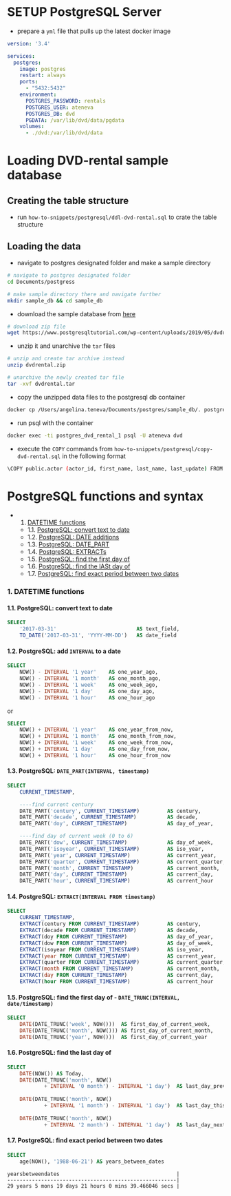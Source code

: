 
# SETUP PostgreSQL Server

* prepare a `yml` file that pulls up the latest docker image

```yml
version: '3.4'

services:
  postgres:
    image: postgres
    restart: always
    ports: 
      - "5432:5432"
    environment:
      POSTGRES_PASSWORD: rentals
      POSTGRES_USER: ateneva
      POSTGRES_DB: dvd
      PGDATA: /var/lib/dvd/data/pgdata
    volumes: 
      - ./dvd:/var/lib/dvd/data
```

# Loading DVD-rental sample database

## Creating the table structure

* run `how-to-snippets/postgresql/ddl-dvd-rental.sql`  to crate the table structure

## Loading the data

* navigate to postgres designated folder and make a sample directory

```bash
# navigate to postgres designated folder
cd Documents/postgress

# make sample directory there and navigate further 
mkdir sample_db && cd sample_db
```

* download the sample database from [here](https://www.postgresqltutorial.com/wp-content/uploads/2019/05/dvdrental.zip) 

```bash
# download zip file 
wget https://www.postgresqltutorial.com/wp-content/uploads/2019/05/dvdrental.zip
```

* unzip it and unarchive the `tar` files

```bash
# unzip and create tar archive instead
unzip dvdrental.zip

# unarchive the newly created tar file
tar -xvf dvdrental.tar
```

* copy the unzipped data files to the postgresql db container

```bash
docker cp /Users/angelina.teneva/Documents/postgres/sample_db/. postgres_dvd_rental_1/:/home/
```

* run psql with the container

```bash
docker exec -ti postgres_dvd_rental_1 psql -U ateneva dvd
```

* execute the `COPY` commands from `how-to-snippets/postgresql/copy-dvd-rental.sql` in the following format

```bash
\COPY public.actor (actor_id, first_name, last_name, last_update) FROM 'home/3057.dat';
```

# PostgreSQL functions and syntax

<!-- vscode-markdown-toc -->
* 1. [DATETIME functions](#DATETIMEfunctions)
  * 1.1. [PostgreSQL: convert text to date](#PostgreSQL:converttexttodate)
  * 1.2. [PostgreSQL: DATE additions](#PostgreSQL:DATEadditions)
  * 1.3. [PostgreSQL: DATE_PART](#PostgreSQL:DATE_PART)
  * 1.4. [PostgreSQL: EXTRACTs](#PostgreSQL:EXTRACTs)
  * 1.5. [PostgreSQL: find the first day of](#PostgreSQL:findthefirstdayof)
  * 1.6. [PostgreSQL: find the lASt day of](#PostgreSQL:findthelAStdayof)
  * 1.7. [PostgreSQL: find exact period between two dates](#PostgreSQL:findexactperiodbetweentwodates)

<!-- vscode-markdown-toc-config
	numbering=true
	autoSave=true
	/vscode-markdown-toc-config -->
<!-- /vscode-markdown-toc -->

<!-- markdownlint-disable MD033 -->

### 1. <a name='DATETIMEfunctions'></a>DATETIME functions

#### 1.1. <a name='PostgreSQL:converttexttodate'></a>PostgreSQL: convert text to date

```sql
SELECT
    '2017-03-31'                          AS text_field,
    TO_DATE('2017-03-31', 'YYYY-MM-DD')   AS date_field
```

#### 1.2. <a name='PostgreSQL:DATEadditions'></a>PostgreSQL: add `INTERVAL` to a date

```sql
SELECT
    NOW() - INTERVAL '1 year'    AS one_year_ago,
    NOW() - INTERVAL '1 month'   AS one_month_ago,
    NOW() - INTERVAL '1 week'    AS one_week_ago,
    NOW() - INTERVAL '1 day'     AS one_day_ago,
    NOW() - INTERVAL '1 hour'    AS one_hour_ago
```

or

```sql
SELECT
    NOW() + INTERVAL '1 year'    AS one_year_from_now,
    NOW() + INTERVAL '1 month'   AS one_month_from_now,
    NOW() + INTERVAL '1 week'    AS one_week_from_now,
    NOW() + INTERVAL '1 day'     AS one_day_from_now,
    NOW() + INTERVAL '1 hour'    AS one_hour_from_now
```

#### 1.3. <a name='PostgreSQL:DATE_PART'></a>PostgreSQL: `DATE_PART(INTERVAL, timestamp)`

```sql
SELECT
    CURRENT_TIMESTAMP,

    ----find current century
    DATE_PART('century', CURRENT_TIMESTAMP)         AS century,                 
    DATE_PART('decade', CURRENT_TIMESTAMP)          AS decade,
    DATE_PART('doy', CURRENT_TIMESTAMP)             AS day_of_year,

    ----find day of current week (0 to 6)
    DATE_PART('dow', CURRENT_TIMESTAMP)             AS day_of_week,
    DATE_PART('isoyear', CURRENT_TIMESTAMP)         AS iso_year,
    DATE_PART('year', CURRENT_TIMESTAMP)            AS current_year,
    DATE_PART('quarter', CURRENT_TIMESTAMP)         AS current_quarter,
    DATE_PART('month', CURRENT_TIMESTAMP)           AS current_month,
    DATE_PART('day', CURRENT_TIMESTAMP)             AS current_day,
    DATE_PART('hour', CURRENT_TIMESTAMP)            AS current_hour
```

#### 1.4. <a name='PostgreSQL:EXTRACTs'></a>PostgreSQL: `EXTRACT(INTERVAL FROM timestamp)`

```sql
SELECT
    CURRENT_TIMESTAMP,
    EXTRACT(century FROM CURRENT_TIMESTAMP)         AS century,
    EXTRACT(decade FROM CURRENT_TIMESTAMP)          AS decade,
    EXTRACT(doy FROM CURRENT_TIMESTAMP)             AS day_of_year,
    EXTRACT(dow FROM CURRENT_TIMESTAMP)             AS day_of_week,
    EXTRACT(isoyear FROM CURRENT_TIMESTAMP)         AS iso_year,
    EXTRACT(year FROM CURRENT_TIMESTAMP)            AS current_year,
    EXTRACT(quarter FROM CURRENT_TIMESTAMP)         AS current_quarter,
    EXTRACT(month FROM CURRENT_TIMESTAMP)           AS current_month,
    EXTRACT(day FROM CURRENT_TIMESTAMP)             AS current_day,
    EXTRACT(hour FROM CURRENT_TIMESTAMP)            AS current_hour
```

#### 1.5. <a name='PostgreSQL:findthefirstdayof'></a>PostgreSQL: find the first day of - `DATE_TRUNC(INTERVAL, date/timestamp)`

```sql
SELECT
    DATE(DATE_TRUNC('week', NOW()))  AS first_day_of_current_week,
    DATE(DATE_TRUNC('month', NOW())) AS first_day_of_current_month,
    DATE(DATE_TRUNC('year', NOW()))  AS first_day_of_current_year
```

#### 1.6. <a name='PostgreSQL:findthelAStdayof'></a>PostgreSQL: find the last day of

```sql
SELECT
    DATE(NOW()) AS Today,
    DATE(DATE_TRUNC('month', NOW() 
            + INTERVAL '0 month') - INTERVAL '1 day')  AS last_day_previous_month,
    
    DATE(DATE_TRUNC('month', NOW() 
            + INTERVAL '1 month') - INTERVAL '1 day')  AS last_day_this_month,
    
    DATE(DATE_TRUNC('month', NOW() 
            + INTERVAL '2 month') - INTERVAL '1 day')  AS last_day_next_month
```

#### 1.7. <a name='PostgreSQL:findexactperiodbetweentwodates'></a>PostgreSQL: find exact period between two dates

```sql
SELECT
    age(NOW(), '1988-06-21') AS years_between_dates
```

```text
yearsbetweendates                                      |
-------------------------------------------------------|
29 years 5 mons 19 days 21 hours 0 mins 39.466046 secs |
```
